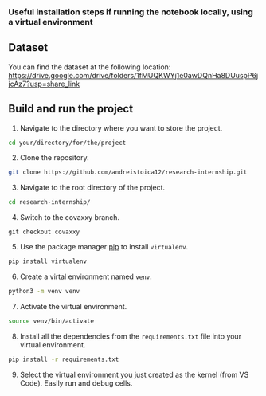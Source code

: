 ### Useful installation steps if running the notebook locally, using a virtual environment

## Dataset
You can find the dataset at the following location: https://drive.google.com/drive/folders/1fMUQKWYj1e0awDQnHa8DUuspP6jjcAz7?usp=share_link


## Build and run the project

1. Navigate to the directory where you want to store the project.
```bash
cd your/directory/for/the/project
```

2. Clone the repository.
```bash
git clone https://github.com/andreistoica12/research-internship.git
```

3. Navigate to the root directory of the project.
```bash
cd research-internship/
```

4. Switch to the covaxxy branch.
```
git checkout covaxxy
```

5. Use the package manager [pip](https://pip.pypa.io/en/stable/) to install `virtualenv`.
```bash
pip install virtualenv
```

6. Create a virtal environment named `venv`.
```bash
python3 -m venv venv
```
7. Activate the virtual environment.
```bash
source venv/bin/activate
```

8. Install all the dependencies from the `requirements.txt` file into your virtual environment.
```bash
pip install -r requirements.txt
```

9. Select the virtual environment you just created as the kernel (from VS Code). Easily run and debug cells.
